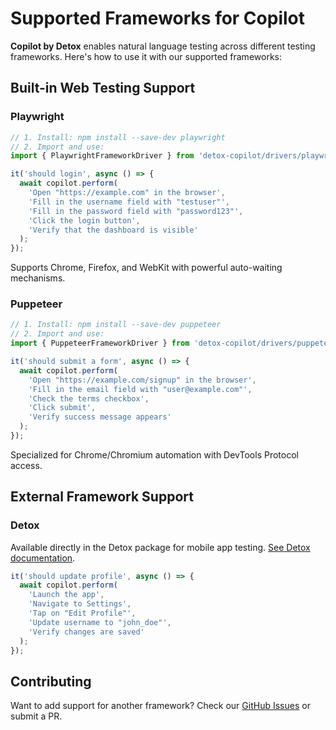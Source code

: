 # Supported Frameworks for Copilot

**Copilot by Detox** enables natural language testing across different testing frameworks. Here's how to use it with our supported frameworks:

## Built-in Web Testing Support

### Playwright

```js
// 1. Install: npm install --save-dev playwright
// 2. Import and use:
import { PlaywrightFrameworkDriver } from 'detox-copilot/drivers/playwright';

it('should login', async () => {
  await copilot.perform(
    'Open "https://example.com" in the browser',
    'Fill in the username field with "testuser"',
    'Fill in the password field with "password123"',
    'Click the login button',
    'Verify that the dashboard is visible'
  );
});
```

Supports Chrome, Firefox, and WebKit with powerful auto-waiting mechanisms.

### Puppeteer

```js
// 1. Install: npm install --save-dev puppeteer
// 2. Import and use:
import { PuppeteerFrameworkDriver } from 'detox-copilot/drivers/puppeteer';

it('should submit a form', async () => {
  await copilot.perform(
    'Open "https://example.com/signup" in the browser',
    'Fill in the email field with "user@example.com"',
    'Check the terms checkbox',
    'Click submit',
    'Verify success message appears'
  );
});
```

Specialized for Chrome/Chromium automation with DevTools Protocol access.

## External Framework Support

### Detox

Available directly in the Detox package for mobile app testing. [See Detox documentation](https://wix.github.io/Detox/docs/copilot/testing-with-copilot).

```js
it('should update profile', async () => {
  await copilot.perform(
    'Launch the app',
    'Navigate to Settings',
    'Tap on "Edit Profile"',
    'Update username to "john_doe"',
    'Verify changes are saved'
  );
});
```

## Contributing

Want to add support for another framework? Check our [GitHub Issues](https://github.com/wix-incubator/detox-copilot/issues) or submit a PR.
